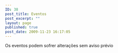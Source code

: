 ```yaml
---
ID: 38
post_title: Eventos
post_excerpt: ""
layout: page
published: true
post_date: 2009-11-23 16:17:05
---
```

Os eventos podem sofrer alterações sem aviso prévio